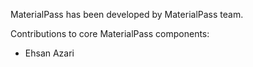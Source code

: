 MaterialPass has been developed by MaterialPass team.

Contributions to core MaterialPass components:
* Ehsan Azari

